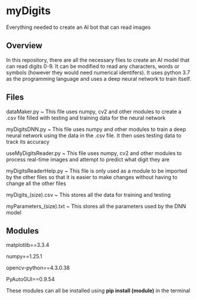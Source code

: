 # myDigits
Everything needed to create an AI bot that can read images

## Overview
In this repository, there are all the necessary files to create an AI model that can read digits 0-9. It can be modified to read any characters, words or symbols (however they would need numerical identifers). It uses python 3.7 as the programming language and uses a deep neural network to train itself.

## Files
dataMaker.py ~ This file uses numpy, cv2 and other modules to create a .csv file filled with testing and training data for the neural network

myDigitsDNN.py ~ This file uses numpy and other modules to train a deep neural network using the data in the .csv file. It then uses testing data to track its accuracy

useMyDigitsReader.py ~ This file uses numpy, cv2 and other modules to process real-time images and attempt to predict what digit they are

myDigitsReaderHelp.py ~ This file is only used as a module to be imported by the other files so that it is easier to make changes without having to change all the other files


myDigits_(size).csv ~ This stores all the data for training and testing

myParameters_(size).txt ~ This stores all the parameters used by the DNN model

## Modules
matplotlib==3.3.4

numpy==1.25.1

opencv-python==4.3.0.38

PyAutoGUI==0.9.54


These modules can all be installed using **pip install (module)** in the terminal

